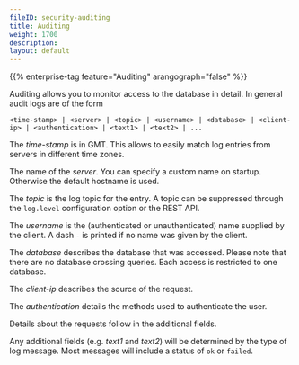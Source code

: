 ```yaml
---
fileID: security-auditing
title: Auditing
weight: 1700
description: 
layout: default
---
```

{{% enterprise-tag feature="Auditing" arangograph="false" %}}

Auditing allows you to monitor access to the database in detail. In general
audit logs are of the form

```
<time-stamp> | <server> | <topic> | <username> | <database> | <client-ip> | <authentication> | <text1> | <text2> | ...
```

The *time-stamp* is in GMT. This allows to easily match log entries from servers
in different time zones.

The name of the *server*. You can specify a custom name on startup. Otherwise
the default hostname is used.

The *topic* is the log topic for the entry. A topic can be suppressed through
the `log.level` configuration option or the REST API.

The *username* is the (authenticated or unauthenticated) name supplied by the
client. A dash `-` is printed if no name was given by the client.

The *database* describes the database that was accessed. Please note that there
are no database crossing queries. Each access is restricted to one database.

The *client-ip* describes the source of the request.

The *authentication* details the methods used to authenticate the user.

Details about the requests follow in the additional fields.

Any additional fields (e.g. *text1* and *text2*) will be determined by the type
of log message. Most messages will include a status of `ok` or `failed`.
